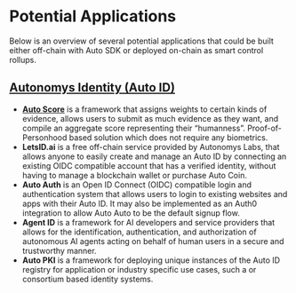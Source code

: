 # Potential Applications

Below is an overview of several potential applications that could be built either off-chain with Auto SDK or deployed on-chain as smart control rollups.

## [**Autonomys Identity (Auto ID)**](../autonomys-solutions/autoid/)

* [**Auto Score**](../autonomys-solutions/auto-sdk/auto-score.md) is a framework that assigns weights to certain kinds of evidence, allows users to submit as much evidence as they want, and compile an aggregate score representing their “humanness”. Proof-of-Personhood based solution which does not require any biometrics.&#x20;
* **LetsID.ai** is a free off-chain service provided by Autonomys Labs, that allows anyone to easily create and manage an Auto ID by connecting an existing OIDC compatible account that has a verified identity, without having to manage a blockchain wallet or purchase Auto Coin.
* **Auto Auth** is an Open ID Connect (OIDC) compatible login and authentication system that allows users to login to existing websites and apps with their Auto ID. It may also be implemented as an Auth0 integration to allow Auto Auto to be the default signup flow.
* **Agent ID** is a framework for AI developers and service providers that allows for the identification, authentication, and authorization of autonomous AI agents acting on behalf of human users in a secure and trustworthy manner.
* **Auto PKI** is a framework for deploying unique instances of the Auto ID registry for application or industry specific use cases, such a or consortium based identity systems.


